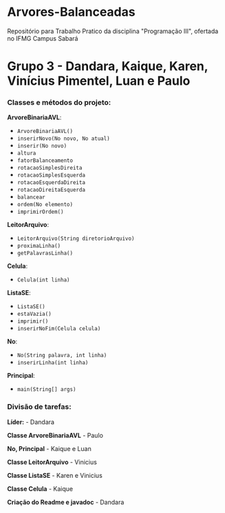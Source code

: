 # Arvores-Balanceadas
Repositório para Trabalho Pratico da disciplina "Programação III", ofertada no IFMG Campus Sabará

# Grupo 3 - Dandara, Kaique, Karen, Vinícius Pimentel, Luan e Paulo


### Classes e métodos do projeto:

**ArvoreBinariaAVL**:
- `ArvoreBinariaAVL()`
- `inserirNovo(No novo, No atual)` 
- `inserir(No novo)`
- `altura`
- `fatorBalanceamento`
- `rotacaoSimplesDireita`
- `rotacaoSimplesEsquerda`
- `rotacaoEsquerdaDireita`
- `rotacaoDireitaEsquerda`
- `balancear`
- `ordem(No elemento)`
- `imprimirOrdem()`

**LeitorArquivo**:
- `LeitorArquivo(String diretorioArquivo)`
- `proximaLinha()`
- `getPalavrasLinha()`

**Celula**:
- `Celula(int linha)`


**ListaSE**:
- `ListaSE()`
- `estaVazia()`
- `imprimir()`
- `inserirNoFim(Celula celula)`


**No**:
- `No(String palavra, int linha)`
- `inserirLinha(int linha)`

**Principal**:
- `main(String[] args)`


### Divisão de tarefas:

**Líder:** - Dandara 

**Classe ArvoreBinariaAVL** - Paulo

**No, Principal** - Kaique e Luan

**Classe LeitorArquivo**  - Vinicius

**Classe ListaSE** - Karen e Vinicius

**Classe Celula** - Kaique

**Criação do Readme e javadoc** - Dandara
